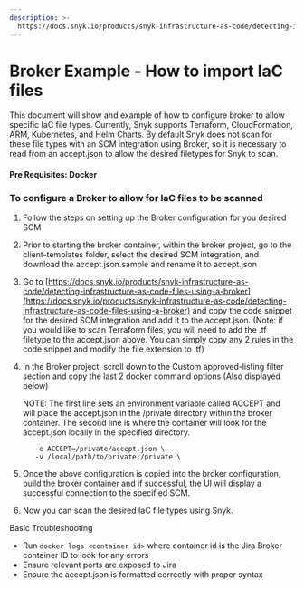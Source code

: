 ```yaml
---
description: >-
  https://docs.snyk.io/products/snyk-infrastructure-as-code/detecting-infrastructure-as-code-files-using-a-broker
---
```


# Broker Example - How to import IaC files

This document will show and example of how to configure broker to allow specific IaC file types. Currently, Snyk supports Terraform, CloudFormation, ARM, Kubernetes, and Helm Charts. By default Snyk does not scan for these file types with an SCM integration using Broker, so it is necessary to read from an accept.json to allow the desired filetypes for Snyk to scan.&#x20;

#### Pre Requisites: Docker

### To configure a Broker to allow for IaC files to be scanned

1. Follow the steps on setting up the Broker configuration for you desired SCM
2. Prior to starting the broker container, within the broker project, go to the client-templates folder, select the desired SCM integration, and download the accept.json.sample and rename it to accept.json
3. Go to [https://docs.snyk.io/products/snyk-infrastructure-as-code/detecting-infrastructure-as-code-files-using-a-broker](https://docs.snyk.io/products/snyk-infrastructure-as-code/detecting-infrastructure-as-code-files-using-a-broker) and copy the code snippet for the desired SCM integration and add it to the accept.json. (Note: if you would like to scan Terraform files, you will need to add the .tf filetype to the accept.json above. You can simply copy any 2 rules in the code snippet and modify the file extension to .tf) &#x20;
4.  In the Broker project, scroll down to the Custom approved-listing filter section and copy the last 2 docker command options (Also displayed below)

    NOTE: The first line sets an environment variable called ACCEPT and will place the accept.json in the /private directory within the broker container. The second line is where the container will look for the accept.json locally in the specified directory.&#x20;

    ```
       -e ACCEPT=/private/accept.json \
       -v /local/path/to/private:/private \
    ```
5. Once the above configuration is copied into the broker configuration, build the broker container and if successful, the UI will display a successful connection to the specified SCM.&#x20;
6.  Now you can scan the desired IaC file types using Snyk.&#x20;



Basic Troubleshooting

* Run `docker logs <container id>` where container id is the Jira Broker container ID to look for any errors
* Ensure relevant ports are exposed to Jira
* Ensure the accept.json is formatted correctly with proper syntax





